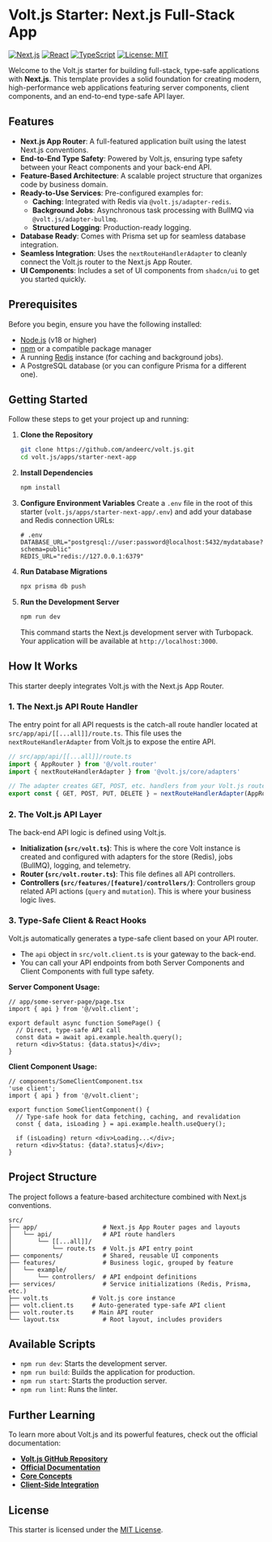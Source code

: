 # Volt.js Starter: Next.js Full-Stack App

[![Next.js](https://img.shields.io/badge/Next.js-15-blue.svg)](https://nextjs.org/)
[![React](https://img.shields.io/badge/React-19-blue.svg)](https://react.dev/)
[![TypeScript](https://img.shields.io/badge/TypeScript-5.0%2B-blue.svg)](https://www.typescriptlang.org/)
[![License: MIT](https://img.shields.io/badge/License-MIT-yellow.svg)](https://opensource.org/licenses/MIT)

Welcome to the Volt.js starter for building full-stack, type-safe applications with **Next.js**. This template provides a solid foundation for creating modern, high-performance web applications featuring server components, client components, and an end-to-end type-safe API layer.

## Features

-   **Next.js App Router**: A full-featured application built using the latest Next.js conventions.
-   **End-to-End Type Safety**: Powered by Volt.js, ensuring type safety between your React components and your back-end API.
-   **Feature-Based Architecture**: A scalable project structure that organizes code by business domain.
-   **Ready-to-Use Services**: Pre-configured examples for:
    -   **Caching**: Integrated with Redis via `@volt.js/adapter-redis`.
    -   **Background Jobs**: Asynchronous task processing with BullMQ via `@volt.js/adapter-bullmq`.
    -   **Structured Logging**: Production-ready logging.
-   **Database Ready**: Comes with Prisma set up for seamless database integration.
-   **Seamless Integration**: Uses the `nextRouteHandlerAdapter` to cleanly connect the Volt.js router to the Next.js App Router.
-   **UI Components**: Includes a set of UI components from `shadcn/ui` to get you started quickly.

## Prerequisites

Before you begin, ensure you have the following installed:

-   [Node.js](https://nodejs.org/en) (v18 or higher)
-   [npm](https://www.npmjs.com/) or a compatible package manager
-   A running [Redis](https://redis.io/docs/getting-started/) instance (for caching and background jobs).
-   A PostgreSQL database (or you can configure Prisma for a different one).

## Getting Started

Follow these steps to get your project up and running:

1.  **Clone the Repository**
    ```bash
    git clone https://github.com/andeerc/volt.js.git
    cd volt.js/apps/starter-next-app
    ```

2.  **Install Dependencies**
    ```bash
    npm install
    ```

3.  **Configure Environment Variables**
    Create a `.env` file in the root of this starter (`volt.js/apps/starter-next-app/.env`) and add your database and Redis connection URLs:

    ```env
    # .env
    DATABASE_URL="postgresql://user:password@localhost:5432/mydatabase?schema=public"
    REDIS_URL="redis://127.0.0.1:6379"
    ```

4.  **Run Database Migrations**
    ```bash
    npx prisma db push
    ```

5.  **Run the Development Server**
    ```bash
    npm run dev
    ```
    This command starts the Next.js development server with Turbopack. Your application will be available at `http://localhost:3000`.

## How It Works

This starter deeply integrates Volt.js with the Next.js App Router.

### 1. The Next.js API Route Handler

The entry point for all API requests is the catch-all route handler located at `src/app/api/[[...all]]/route.ts`. This file uses the `nextRouteHandlerAdapter` from Volt.js to expose the entire API.

```typescript
// src/app/api/[[...all]]/route.ts
import { AppRouter } from '@/volt.router'
import { nextRouteHandlerAdapter } from '@volt.js/core/adapters'

// The adapter creates GET, POST, etc. handlers from your Volt.js router.
export const { GET, POST, PUT, DELETE } = nextRouteHandlerAdapter(AppRouter)
```

### 2. The Volt.js API Layer

The back-end API logic is defined using Volt.js.

-   **Initialization (`src/volt.ts`)**: This is where the core Volt instance is created and configured with adapters for the store (Redis), jobs (BullMQ), logging, and telemetry.
-   **Router (`src/volt.router.ts`)**: This file defines all API controllers.
-   **Controllers (`src/features/[feature]/controllers/`)**: Controllers group related API actions (`query` and `mutation`). This is where your business logic lives.

### 3. Type-Safe Client & React Hooks

Volt.js automatically generates a type-safe client based on your API router.

-   The `api` object in `src/volt.client.ts` is your gateway to the back-end.
-   You can call your API endpoints from both Server Components and Client Components with full type safety.

**Server Component Usage:**

```tsx
// app/some-server-page/page.tsx
import { api } from '@/volt.client';

export default async function SomePage() {
  // Direct, type-safe API call
  const data = await api.example.health.query();
  return <div>Status: {data.status}</div>;
}
```

**Client Component Usage:**

```tsx
// components/SomeClientComponent.tsx
'use client';
import { api } from '@/volt.client';

export function SomeClientComponent() {
  // Type-safe hook for data fetching, caching, and revalidation
  const { data, isLoading } = api.example.health.useQuery();

  if (isLoading) return <div>Loading...</div>;
  return <div>Status: {data?.status}</div>;
}
```

## Project Structure

The project follows a feature-based architecture combined with Next.js conventions.

```
src/
├── app/                  # Next.js App Router pages and layouts
│   └── api/              # API route handlers
│       └── [[...all]]/
│           └── route.ts  # Volt.js API entry point
├── components/           # Shared, reusable UI components
├── features/             # Business logic, grouped by feature
│   └── example/
│       └── controllers/  # API endpoint definitions
├── services/             # Service initializations (Redis, Prisma, etc.)
├── volt.ts            # Volt.js core instance
├── volt.client.ts     # Auto-generated type-safe API client
├── volt.router.ts     # Main API router
└── layout.tsx            # Root layout, includes providers
```

## Available Scripts

-   `npm run dev`: Starts the development server.
-   `npm run build`: Builds the application for production.
-   `npm run start`: Starts the production server.
-   `npm run lint`: Runs the linter.

## Further Learning

To learn more about Volt.js and its powerful features, check out the official documentation:

-   **[Volt.js GitHub Repository](https://github.com/andeerc/volt.js)**
-   **[Official Documentation](https://voltjs.com/docs)**
-   **[Core Concepts](https://voltjs.com/docs/core-concepts)**
-   **[Client-Side Integration](https://voltjs.com/docs/client-side)**

## License

This starter is licensed under the [MIT License](LICENSE).